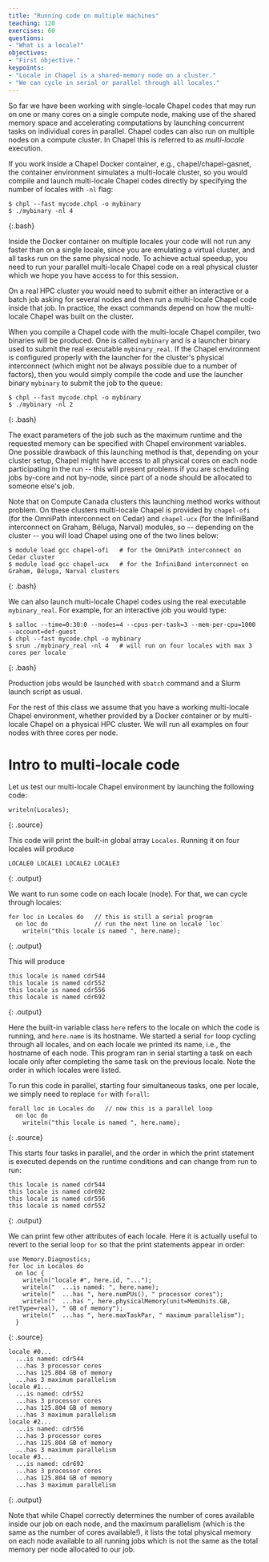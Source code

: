 ```yaml
---
title: "Running code on multiple machines"
teaching: 120
exercises: 60
questions:
- "What is a locale?"
objectives:
- "First objective."
keypoints:
- "Locale in Chapel is a shared-memory node on a cluster."
- "We can cycle in serial or parallel through all locales."
---
```


So far we have been working with single-locale Chapel codes that may run on one
or many cores on a single compute node, making use of the shared memory space
and accelerating computations by launching concurrent tasks on individual cores
in parallel. Chapel codes can also run on multiple nodes on a compute cluster.
In Chapel this is referred to as *multi-locale* execution.

If you work inside a Chapel Docker container, e.g., chapel/chapel-gasnet, the
container environment simulates a multi-locale cluster, so you would compile
and launch multi-locale Chapel codes directly by specifying the number of
locales with `-nl` flag:

~~~
$ chpl --fast mycode.chpl -o mybinary
$ ./mybinary -nl 4
~~~
{:.bash}

Inside the Docker container on multiple locales your code will not run any
faster than on a single locale, since you are emulating a virtual cluster, and
all tasks run on the same physical node. To achieve actual speedup, you need to
run your parallel multi-locale Chapel code on a real physical cluster which we
hope you have access to for this session.

On a real HPC cluster you would need to submit either an interactive or a batch
job asking for several nodes and then run a multi-locale Chapel code inside
that job. In practice, the exact commands depend on how the multi-locale Chapel
was built on the cluster.

When you compile a Chapel code with the multi-locale Chapel compiler, two
binaries will be produced. One is called `mybinary` and is a launcher binary
used to submit the real executable `mybinary_real`. If the Chapel environment
is configured properly with the launcher for the cluster's physical
interconnect (which might not be always possible due to a number of factors),
then you would simply compile the code and use the launcher binary `mybinary`
to submit the job to the queue:

~~~
$ chpl --fast mycode.chpl -o mybinary
$ ./mybinary -nl 2
~~~
{: .bash}

The exact parameters of the job such as the maximum runtime and the requested
memory can be specified with Chapel environment variables. One possible drawback of this
launching method is that, depending on your cluster setup, Chapel might have access to all physical cores on each
node participating in the run -- this will present problems if you are
scheduling jobs by-core and not by-node, since part of a node should be
allocated to someone else's job.

Note that on Compute Canada clusters this launching method works without problem. On these clusters
multi-locale Chapel is provided by `chapel-ofi` (for the OmniPath interconnect on Cedar) and `chapel-ucx` (for the
InfiniBand interconnect on Graham, Béluga, Narval) modules, so -- depending on the cluster -- you will load
Chapel using one of the two lines below:

~~~
$ module load gcc chapel-ofi   # for the OmniPath interconnect on Cedar cluster
$ module load gcc chapel-ucx   # for the InfiniBand interconnect on Graham, Béluga, Narval clusters
~~~
{: .bash}

<!-- We cannot configure the same single launcher for both. Therefore, we launch -->

We can also launch multi-locale Chapel codes using the real executable `mybinary_real`. For example, for an
interactive job you would type:

~~~
$ salloc --time=0:30:0 --nodes=4 --cpus-per-task=3 --mem-per-cpu=1000 --account=def-guest
$ chpl --fast mycode.chpl -o mybinary
$ srun ./mybinary_real -nl 4   # will run on four locales with max 3 cores per locale
~~~
{: .bash}

Production jobs would be launched with `sbatch` command and a Slurm launch
script as usual.

For the rest of this class we assume that you have a working multi-locale
Chapel environment, whether provided by a Docker container or by multi-locale
Chapel on a physical HPC cluster. We will run all examples on four nodes with
three cores per node.

# Intro to multi-locale code

Let us test our multi-locale Chapel environment by launching the following
code:

~~~
writeln(Locales);
~~~
{: .source}

This code will print the built-in global array `Locales`. Running it on four
locales will produce

~~~
LOCALE0 LOCALE1 LOCALE2 LOCALE3
~~~
{: .output}

We want to run some code on each locale (node). For that, we can cycle through
locales:

~~~
for loc in Locales do   // this is still a serial program
  on loc do             // run the next line on locale `loc`
    writeln("this locale is named ", here.name);
~~~
{: .output}

This will produce

~~~
this locale is named cdr544
this locale is named cdr552
this locale is named cdr556
this locale is named cdr692
~~~
{: .output}

Here the built-in variable class `here` refers to the locale on which the code
is running, and `here.name` is its hostname. We started a serial `for` loop
cycling through all locales, and on each locale we printed its name, i.e., the
hostname of each node. This program ran in serial starting a task on each
locale only after completing the same task on the previous locale. Note the
order in which locales were listed.

To run this code in parallel, starting four simultaneous tasks, one per locale,
we simply need to replace `for` with `forall`:

~~~
forall loc in Locales do   // now this is a parallel loop
  on loc do
    writeln("this locale is named ", here.name);
~~~
{: .source}

This starts four tasks in parallel, and the order in which the print statement
is executed depends on the runtime conditions and can change from run to run:

~~~
this locale is named cdr544
this locale is named cdr692
this locale is named cdr556
this locale is named cdr552
~~~
{: .output}

We can print few other attributes of each locale. Here it is actually useful to
revert to the serial loop `for` so that the print statements appear in order:

~~~
use Memory.Diagnostics;
for loc in Locales do
  on loc {
    writeln("locale #", here.id, "...");
    writeln("  ...is named: ", here.name);
    writeln("  ...has ", here.numPUs(), " processor cores");
    writeln("  ...has ", here.physicalMemory(unit=MemUnits.GB, retType=real), " GB of memory");
    writeln("  ...has ", here.maxTaskPar, " maximum parallelism");
  }
~~~
{: .source}

~~~
locale #0...
  ...is named: cdr544
  ...has 3 processor cores
  ...has 125.804 GB of memory
  ...has 3 maximum parallelism
locale #1...
  ...is named: cdr552
  ...has 3 processor cores
  ...has 125.804 GB of memory
  ...has 3 maximum parallelism
locale #2...
  ...is named: cdr556
  ...has 3 processor cores
  ...has 125.804 GB of memory
  ...has 3 maximum parallelism
locale #3...
  ...is named: cdr692
  ...has 3 processor cores
  ...has 125.804 GB of memory
  ...has 3 maximum parallelism
~~~
{: .output}

Note that while Chapel correctly determines the number of cores available
inside our job on each node, and the maximum parallelism (which is the same as
the number of cores available!), it lists the total physical memory on each
node available to all running jobs which is not the same as the total memory
per node allocated to our job.
